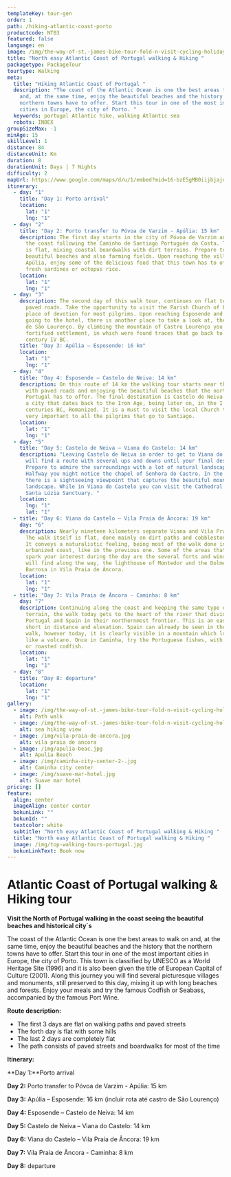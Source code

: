 ```yaml
---
templateKey: tour-gen
order: 1
path: /hiking-atlantic-coast-porto
productcode: NT03
featured: false
language: en
image: /img/the-way-of-st.-james-bike-tour-fold-n-visit-cycling-holidays-3346.jpg
title: "North easy Atlantic Coast of Portugal walking & Hiking "
packagetype: PackageTour
tourtype: Walking
meta:
  title: "Hiking Atlantic Coast of Portugal "
  description: "The coast of the Atlantic Ocean is one the best areas to walk on
    and, at the same time, enjoy the beautiful beaches and the history that the
    northern towns have to offer. Start this tour in one of the most important
    cities in Europe, the city of Porto. "
  keywords: portugal Atlantic hike, walking Atlantic sea
  robots: INDEX
groupSizeMax: -1
minAge: 15
skillLevel: 1
distance: 84
distanceUnit: Km
duration: 8
durationUnit: Days | 7 Nights
difficulty: 2
mapUrl: https://www.google.com/maps/d/u/1/embed?mid=16-bzE5gMB0iijbjajdK-CJ1Kvq2EFUJy
itinerary:
  - day: "1"
    title: "Day 1: Porto arrival"
    location:
      lat: "1"
      lng: "1"
  - day: "2"
    title: "Day 2: Porto transfer to Póvoa de Varzim - Apúlia: 15 km"
    description: The first day starts in the city of Póvoa de Varzim and goes near
      the coast following the Caminho de Santiago Português da Costa. This day
      is flat, mixing coastal boardwalks with dirt terrains. Prepare to see
      beautiful beaches and also farming fields. Upon reaching the village of
      Apúlia, enjoy some of the delicious food that this town has to offer, like
      fresh sardines or octopus rice.
    location:
      lat: "1"
      lng: "1"
  - day: "3"
    description: The second day of this walk tour, continues on flat terrain with
      paved roads. Take the opportunity to visit the Parish Church of Fão, a
      place of devotion for most pilgrims. Upon reaching Esposende and before
      going to the hotel, there is another place to take a look at, the Castro
      de São Lourenço. By climbing the mountain of Castro Lourenço you can see a
      fortified settlement, in which were found traces that go back to the
      century IV BC.
    title: "Day 3: Apúlia – Esposende: 16 km"
    location:
      lat: "1"
      lng: "1"
  - day: "4"
    title: "Day 4: Esposende – Castelo de Neiva: 14 km"
    description: On this route of 14 km the walking tour starts near the coast line,
      with paved roads and enjoying the beautiful beaches that the north of
      Portugal has to offer. The final destination is Castelo de Neiva. This is
      a city that dates back to the Iron Age, being later on, in the I and II
      centuries BC, Romanized. It is a must to visit the local Church that is
      very important to all the pilgrims that go to Santiago.
    location:
      lat: "1"
      lng: "1"
  - day: "5"
    title: "Day 5: Castelo de Neiva – Viana do Castelo: 14 km"
    description: "Leaving Castelo de Neiva in order to get to Viana do Castelo, you
      will find a route with several ups and downs until your final destination.
      Prepare to admire the surroundings with a lot of natural landscape.
      Halfway you might notice the chapel of Senhora do Castro. In the same area
      there is a sightseeing viewpoint that captures the beautiful mountainous
      landscape. While in Viana do Castelo you can visit the Cathedral and the
      Santa Lúzia Sanctuary. "
    location:
      lng: "1"
      lat: "1"
  - title: "Day 6: Viana do Castelo – Vila Praia de Âncora: 19 km"
    day: "6"
    description: Nearly nineteen kilometers separate Viana and Vila Praia de Âncora.
      The walk itself is flat, done mainly on dirt paths and cobblestone roads.
      It conveys a naturalistic feeling, being most of the walk done in a not so
      urbanized coast, like in the previous one. Some of the areas that might
      spark your interest during the day are the several forts and windmills you
      will find along the way, the lighthouse of Montedor and the Dolmen of
      Barrosa in Vila Praia de Âncora.
    location:
      lat: "1"
      lng: "1"
  - title: "Day 7: Vila Praia de Âncora - Caminha: 8 km"
    day: "7"
    description: Continuing along the coast and keeping the same type of low land
      terrain, the walk today gets to the heart of the river that divides
      Portugal and Spain in their northernmost frontier. This is an easy walk,
      short in distance and elevation. Spain can already be seen in the previous
      walk, however today, it is clearly visible in a mountain which looks most
      like a volcano. Once in Caminha, try the Portuguese fishes, with sardines
      or roasted codfish.
    location:
      lat: "1"
      lng: "1"
  - day: "8"
    title: "Day 8: departure"
    location:
      lat: "1"
      lng: "1"
gallery:
  - image: /img/the-way-of-st.-james-bike-tour-fold-n-visit-cycling-holidays-1753.jpg
    alt: Path walk
  - image: /img/the-way-of-st.-james-bike-tour-fold-n-visit-cycling-holidays-1826.jpg
    alt: sea hiking view
  - image: /img/vila-praia-de-ancora.jpg
    alt: vila praia de ancora
  - image: /img/apulia-beac.jpg
    alt: Apulia Beach
  - image: /img/caminha-city-center-2-.jpg
    alt: Caminha city center
  - image: /img/suave-mar-hotel.jpg
    alt: Suave mar hotel
pricing: []
feature:
  align: center
  imageAlign: center center
  bokunLink: ""
  bokunId: ""
  textcolor: white
  subtitle: "North easy Atlantic Coast of Portugal walking & Hiking "
  title: "North easy Atlantic Coast of Portugal walking & Hiking "
  image: /img/top-walking-tours-portugal.jpg
  bokunLinkText: Book now
---
```

# Atlantic Coast of Portugal walking & Hiking tour

**Visit the North of Portugal walking in the coast seeing the beautiful beaches and historical city´s**

The coast of the Atlantic Ocean is one the best areas to walk on and, at the same time, enjoy the beautiful beaches and the history that the northern towns have to offer. Start this tour in one of the most important cities in Europe, the city of Porto. This town is classified by UNESCO as a World Heritage Site (1996) and it is also been given the title of European Capital of Culture (2001). Along this journey you will find several picturesque villages and monuments, still preserved to this day, mixing it up with long beaches and forests. Enjoy your meals and try the famous Codfish or Seabass, accompanied by the famous Port Wine.

**Route description:**

* The first 3 days are flat on walking paths and paved streets
* The forth day is flat with some hills
* The last 2 days are completely flat
* The path consists of paved streets and boardwalks for most of the time

**Itinerary:**

**Day 1:**Porto arrival

**Day 2:** Porto transfer to Póvoa de Varzim - Apúlia: 15 km

**Day 3:** Apúlia – Esposende: 16 km (incluir rota até castro de São Lourenço)

**Day 4:** Esposende – Castelo de Neiva: 14 km

**Day 5:** Castelo de Neiva – Viana do Castelo: 14 km

**Day 6:** Viana do Castelo – Vila Praia de Âncora: 19 km

**Day 7:** Vila Praia de Âncora - Caminha: 8 km

**Day 8:** departure